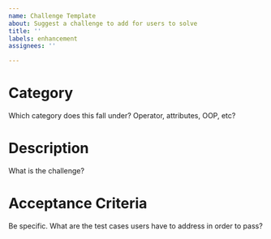 ```yaml
---
name: Challenge Template
about: Suggest a challenge to add for users to solve
title: ''
labels: enhancement
assignees: ''

---
```


# Category
Which category does this fall under?
Operator, attributes, OOP, etc?

# Description
What is the challenge?

# Acceptance Criteria
Be specific. What are the test cases users have to address in order to pass?
